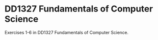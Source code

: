 # DD1327 Fundamentals of Computer Science
Exercises 1-6 in DD1327 Fundamentals of Computer Science.

